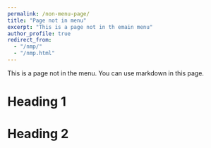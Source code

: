 ```yaml
---
permalink: /non-menu-page/
title: "Page not in menu"
excerpt: "This is a page not in th emain menu"
author_profile: true
redirect_from:
  - "/nmp/"
  - "/nmp.html"
---
```


This is a page not in the menu. You can use markdown in this page.

Heading 1
======

Heading 2
======
